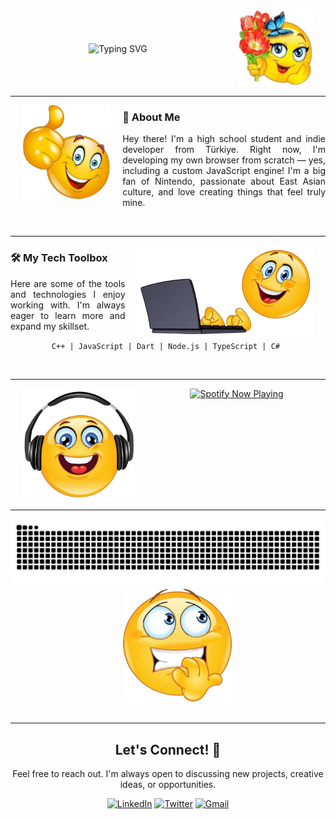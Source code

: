 <div style="display: flex; align-items: center;">
  <div style="flex-grow: 1; text-align: center;">
    <img src="https://readme-typing-svg.herokuapp.com?font=Fira+Code&size=32&pause=1000&color=FFFFFF&center=true&vCenter=true&width=600&lines=Welcome!+I+am+Ata+Türkçü;Lead+of+the+Solar+Browser+Project" alt="Typing SVG" />
  </div>
  <div>
    <img src="https://raw.githubusercontent.com/ataturkcu/ataturkcu/refs/heads/main/assets/koreli.png" alt="Welcome Image" height="120px" hspace="20">
  </div>
</div>

<hr>

<img src="https://raw.githubusercontent.com/ataturkcu/ataturkcu/refs/heads/main/assets/seviyorum.png" alt="Your Name" height="150px" align="left" hspace="20">
<h3>👋 About Me</h3>
<p align="justify">Hey there! I'm a high school student and indie developer from Türkiye. Right now, I'm developing my own browser from scratch — yes, including a custom JavaScript engine! I'm a big fan of Nintendo, passionate about East Asian culture, and love creating things that feel truly mine.
</p>

<br clear="all">
<hr>

<img src="https://raw.githubusercontent.com/ataturkcu/ataturkcu/refs/heads/main/assets/ilovekoreangirls.png" alt="My Tech Setup" height="150px" align="right" hspace="20">
<h3>🛠️ My Tech Toolbox</h3>
<p align="justify">Here are some of the tools and technologies I enjoy working with. I'm always eager to learn more and expand my skillset.</p>
<p align="center">
  <code>C++ | JavaScript | Dart | Node.js | TypeScript | C# </code>
</p>

<br clear="all">
<hr>

<img src="https://raw.githubusercontent.com/ataturkcu/ataturkcu/refs/heads/main/assets/kizlari.png" alt="My Vibe" height="180px" align="left" hspace="20">
<div align="center">
  <a href="https://open.spotify.com/user/" target="_blank">
    <img src="https://spotify-github-profile.kittinanx.com/api/view?uid=31ji2idtouadzghic5i2radgi2fm&cover_image=true&theme=novatorem&show_offline=true&background_color=121212&interchange=true&bar_color=53b14f&bar_color_cover=false&width=500" alt="Spotify Now Playing" />
  </a>
</div>

<br clear="all">
<hr>

<div align="center">
  <img alt="github contribution grid snake animation" src="https://raw.githubusercontent.com/ataturkcu/ataturkcu/output/github-contribution-grid-snake.svg" width="600px">
  <img src="https://raw.githubusercontent.com/ataturkcu/ataturkcu/refs/heads/main/assets/cok.png" alt="Keep Coding" height="180px" style="margin-left: 30px;">
</div>

<br clear="all">
<hr>

<div align="center">
  <h2>Let's Connect! 🤝</h2>
  <p>Feel free to reach out. I'm always open to discussing new projects, creative ideas, or opportunities.</p>
  <a href="https://www.linkedin.com/in/" target="_blank"><img src="https://img.shields.io/badge/LinkedIn-0077B5?style=for-the-badge&logo=linkedin&logoColor=white" alt="LinkedIn"></a>
  <a href="https://twitter.com/" target="_blank"><img src="https://img.shields.io/badge/Twitter-1DA1F2?style=for-the-badge&logo=twitter&logoColor=white" alt="Twitter"></a>
  <a href="mailto:" target="_blank"><img src="https://img.shields.io/badge/Gmail-D14836?style=for-the-badge&logo=gmail&logoColor=white" alt="Gmail"></a>
</div>
